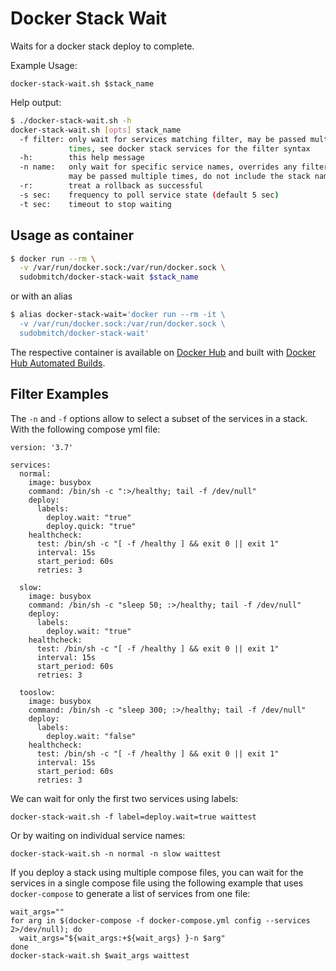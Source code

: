 # Docker Stack Wait

Waits for a docker stack deploy to complete.

Example Usage:

`docker-stack-wait.sh $stack_name`

Help output:

```bash
$ ./docker-stack-wait.sh -h
docker-stack-wait.sh [opts] stack_name
  -f filter: only wait for services matching filter, may be passed multiple
             times, see docker stack services for the filter syntax
  -h:        this help message
  -n name:   only wait for specific service names, overrides any filters,
             may be passed multiple times, do not include the stack name prefix
  -r:        treat a rollback as successful
  -s sec:    frequency to poll service state (default 5 sec)
  -t sec:    timeout to stop waiting
```

## Usage as container

```bash
$ docker run --rm \
  -v /var/run/docker.sock:/var/run/docker.sock \
  sudobmitch/docker-stack-wait $stack_name
```

or with an alias

```bash
$ alias docker-stack-wait='docker run --rm -it \
  -v /var/run/docker.sock:/var/run/docker.sock \
  sudobmitch/docker-stack-wait'
```

The respective container is available on
[Docker Hub](https://hub.docker.com/r/sudobmitch/docker-stack-wait) and built
with [Docker Hub Automated Builds](https://docs.docker.com/docker-hub/builds/).

## Filter Examples

The `-n` and `-f` options allow to select a subset of the services in a stack.
With the following compose yml file:

```
version: '3.7'

services:
  normal:
    image: busybox
    command: /bin/sh -c ":>/healthy; tail -f /dev/null"
    deploy:
      labels:
        deploy.wait: "true"
        deploy.quick: "true"
    healthcheck:
      test: /bin/sh -c "[ -f /healthy ] && exit 0 || exit 1"
      interval: 15s
      start_period: 60s
      retries: 3

  slow:
    image: busybox
    command: /bin/sh -c "sleep 50; :>/healthy; tail -f /dev/null"
    deploy:
      labels:
        deploy.wait: "true"
    healthcheck:
      test: /bin/sh -c "[ -f /healthy ] && exit 0 || exit 1"
      interval: 15s
      start_period: 60s
      retries: 3

  tooslow:
    image: busybox
    command: /bin/sh -c "sleep 300; :>/healthy; tail -f /dev/null"
    deploy:
      labels:
        deploy.wait: "false"
    healthcheck:
      test: /bin/sh -c "[ -f /healthy ] && exit 0 || exit 1"
      interval: 15s
      start_period: 60s
      retries: 3
```

We can wait for only the first two services using labels:

```
docker-stack-wait.sh -f label=deploy.wait=true waittest
```

Or by waiting on individual service names:

```
docker-stack-wait.sh -n normal -n slow waittest
```

If you deploy a stack using multiple compose files, you can wait for the
services in a single compose file using the following example that uses
`docker-compose` to generate a list of services from one file:

```
wait_args=""
for arg in $(docker-compose -f docker-compose.yml config --services 2>/dev/null); do
  wait_args="${wait_args:+${wait_args} }-n $arg"
done
docker-stack-wait.sh $wait_args waittest
```

